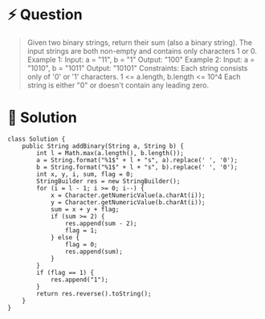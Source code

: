 # :zap: Question

> Given two binary strings, return their sum (also a binary string).
> The input strings are both non-empty and contains only characters 1 or 0.
> Example 1:
> Input: a = "11", b = "1"
> Output: "100"
> Example 2:
> Input: a = "1010", b = "1011"
> Output: "10101"
> Constraints:
> Each string consists only of '0' or '1' characters.
> 1 <= a.length, b.length <= 10^4
> Each string is either "0" or doesn't contain any leading zero.

# :peach: Solution
```
class Solution {
    public String addBinary(String a, String b) {
        int l = Math.max(a.length(), b.length());
        a = String.format("%1$" + l + "s", a).replace(' ', '0');
        b = String.format("%1$" + l + "s", b).replace(' ', '0');
        int x, y, i, sum, flag = 0;
        StringBuilder res = new StringBuilder();
        for (i = l - 1; i >= 0; i--) {
            x = Character.getNumericValue(a.charAt(i));
            y = Character.getNumericValue(b.charAt(i));
            sum = x + y + flag;
            if (sum >= 2) {
                res.append(sum - 2);
                flag = 1;
            } else {
                flag = 0;
                res.append(sum);
            }
        }
        if (flag == 1) {
            res.append("1");
        }
        return res.reverse().toString();
    }
}
```
